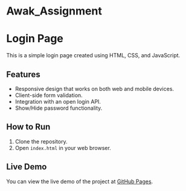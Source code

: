 # Awak_Assignment

# Login Page

This is a simple login page created using HTML, CSS, and JavaScript.

## Features
- Responsive design that works on both web and mobile devices.
- Client-side form validation.
- Integration with an open login API.
- Show/Hide password functionality.

## How to Run
1. Clone the repository.
2. Open `index.html` in your web browser.

## Live Demo
You can view the live demo of the project at [GitHub Pages](https://pratikgitte.github.io/Awak_Assignment/).
